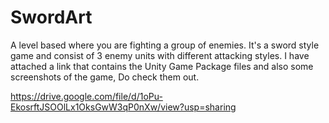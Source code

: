 # SwordArt
A level based where you are fighting a group of enemies. It's a sword style game and consist of 3 enemy units with different attacking styles.
I have attached a link that contains the Unity Game Package files and also some screenshots of the game, Do check them out.

https://drive.google.com/file/d/1oPu-EkosrftJSOOlLx1OksGwW3qP0nXw/view?usp=sharing
